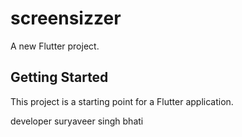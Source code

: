 # screensizzer

A new Flutter project.

## Getting Started

This project is a starting point for a Flutter application.

developer suryaveer singh bhati
